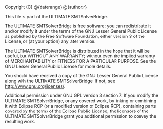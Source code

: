 Copyright (C) @{daterange} @{author:r}

This file is part of the ULTIMATE SMTSolverBridge.

The ULTIMATE SMTSolverBridge is free software: you can redistribute it and/or modify
it under the terms of the GNU Lesser General Public License as published
by the Free Software Foundation, either version 3 of the License, or
(at your option) any later version.

The ULTIMATE SMTSolverBridge is distributed in the hope that it will be useful,
but WITHOUT ANY WARRANTY; without even the implied warranty of
MERCHANTABILITY or FITNESS FOR A PARTICULAR PURPOSE. See the
GNU Lesser General Public License for more details.

You should have received a copy of the GNU Lesser General Public License
along with the ULTIMATE SMTSolverBridge. If not, see <http://www.gnu.org/licenses/>.

Additional permission under GNU GPL version 3 section 7:
If you modify the ULTIMATE SMTSolverBridge, or any covered work, by linking
or combining it with Eclipse RCP (or a modified version of Eclipse RCP), 
containing parts covered by the terms of the Eclipse Public License, the 
licensors of the ULTIMATE SMTSolverBridge grant you additional permission 
to convey the resulting work.
